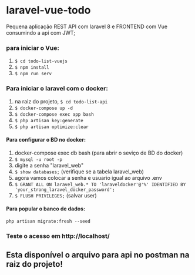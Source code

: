 # laravel-vue-todo
Pequena aplicação REST API com laravel 8 e FRONTEND com Vue consumindo a api com JWT;


### para iniciar o Vue:


1. ``` $ cd todo-list-vuejs ```
2. ``` $ npm install ```
3. ``` $ npm run serv ```


### Para iniciar o laravel com o docker:


1. na raiz do projeto, ``` $ cd todo-list-api ```
2. ``` $ docker-compose up -d ```
3. ``` $ docker-compose exec app bash ```
4. ``` $ php artisan key:generate ```
5. ``` $ php artisan optimize:clear ```



#### Para configurar o BD no docker:


1. docker-compose exec db bash (para abrir o seviço de BD do docker)
2. ``` $ mysql -u root -p ```
3. digite a senha "laravel_web"
4. ``` $ show databases; ``` (verifique se a tabela laravel_web)
5. agora vamos colocar a senha e usuario igual ao arquivo .env
6. ``` $ GRANT ALL ON laravel_web.* TO 'laraveldocker'@'%' IDENTIFIED BY 'your_strong_laravel_docker_password'; ```
7. ``` $ FLUSH PRIVILEGES; ``` (salvar user)

#### Para popular o banco de dados:

```
php artisan migrate:fresh --seed
```

### Teste o acesso em http://localhost/

## Esta disponível o arquivo para api no postman na raiz do projeto!
